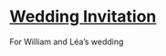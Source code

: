 # <a href="https://william0618.github.io/willea/">Wedding Invitation</a>
For William and Léa’s wedding
